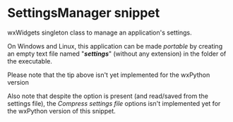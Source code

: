 # SettingsManager snippet #

wxWidgets singleton class to manage an application's settings.

On Windows and Linux, this application can be made _portable_ by creating an empty text file named "_**settings**_" (without any extension) in the folder of the executable.

Please note that the tip above isn't yet implemented for the wxPython version

Also note that despite the option is present (and read/saved from the settings file), the _Compress settings file_ options isn't implemented yet for the wxPython version of this snippet.